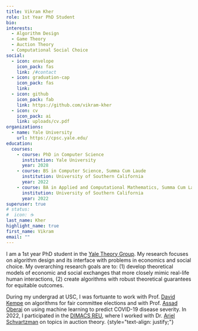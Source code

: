 ```yaml
---
title: Vikram Kher
role: 1st Year PhD Student
bio:
interests:
  - Algorithm Design
  - Game Theory
  - Auction Theory
  - Computational Social Choice
social:
  - icon: envelope
    icon_pack: fas
    link: /#contact
  - icon: graduation-cap
    icon_pack: fas
    link: 
  - icon: github
    icon_pack: fab
    link: https://github.com/vikram-kher
  - icon: cv
    icon_pack: ai
    link: uploads/cv.pdf
organizations:
  - name: Yale University
    url: https://cpsc.yale.edu/
education:
  courses:
    - course: PhD in Computer Science
      institution: Yale University
      year: 2028
    - course: BS in Computer Science, Summa Cum Laude
      institution: University of Southern California
      year: 2022
    - course: BA in Applied and Computational Mathematics, Summa Cum Laude
      institution: University of Southern California
      year: 2022
superuser: true
# status:
#  icon: ☕️
last_name: Kher
highlight_name: true
first_name: Vikram
email: ""
---
```


I am a 1st year PhD student in the [Yale Theory Group](https://www.cs.yale.edu/theory/). My research focuses on algorithm design and its interface with problems in economics and social choice. My overarching research goals are to: (1) develop theoretical models of economic and social exchanges that more closely mimic real-life human interactions, (2) create algorithms with robust theoretical guarantees for equitable outcomes.

During my undergrad at USC, I was fortuante to work with Prof. [David Kempe](https://david-kempe.com/) on algorithms for fair committee elections and with Prof. [Assad Oberai](https://sites.usc.edu/oberai/) on using machine learning to predict COVID-19 disease severity. In 2022, I participated in the [DIMACS REU](https://reu.dimacs.rutgers.edu/), where I worked with Dr. [Ariel Schvartzman](https://sites.google.com/view/arielsch/home) on topics in auction theory. 
{style="text-align: justify;"}
